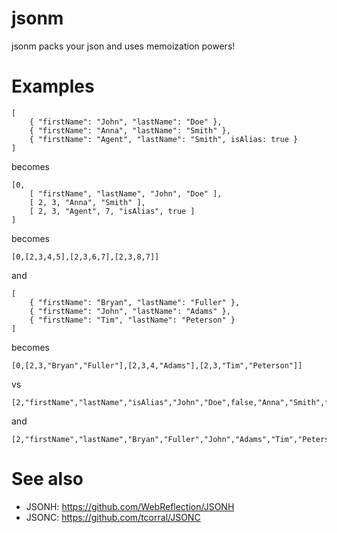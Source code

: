 # jsonm

jsonm packs your json and uses memoization powers!

# Examples

```
[
    { "firstName": "John", "lastName": "Doe" },
    { "firstName": "Anna", "lastName": "Smith" },
    { "firstName": "Agent", "lastName": "Smith", isAlias: true }
]
```

becomes

```
[0,
    [ "firstName", "lastName", "John", "Doe" ],
    [ 2, 3, "Anna", "Smith" ],
    [ 2, 3, "Agent", 7, "isAlias", true ]
]
```

becomes

```
[0,[2,3,4,5],[2,3,6,7],[2,3,8,7]]
```

and


```
[
    { "firstName": "Bryan", "lastName": "Fuller" },
    { "firstName": "John", "lastName": "Adams" },
    { "firstName": "Tim", "lastName": "Peterson" }
]
```

becomes

```
[0,[2,3,"Bryan","Fuller"],[2,3,4,"Adams"],[2,3,"Tim","Peterson"]]
```


vs

```
[2,"firstName","lastName","isAlias","John","Doe",false,"Anna","Smith",false,"Agent","Smith",true]
```

and

```
[2,"firstName","lastName","Bryan","Fuller","John","Adams","Tim","Peterson"]
```

# See also

- JSONH: https://github.com/WebReflection/JSONH
- JSONC: https://github.com/tcorral/JSONC